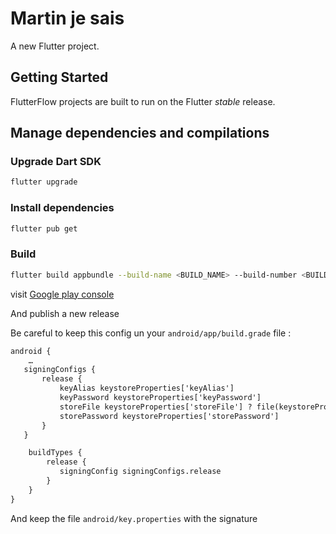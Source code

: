 # Martin je sais

A new Flutter project.

## Getting Started

FlutterFlow projects are built to run on the Flutter _stable_ release.

## Manage dependencies and compilations

### Upgrade Dart SDK

```sh
flutter upgrade
```

### Install dependencies

```sh
flutter pub get
```

### Build

```sh
flutter build appbundle --build-name <BUILD_NAME> --build-number <BUILD_NUMBER>
```

visit [Google play console](https://play.google.com/console/u/0/developers/5781389465303331311/app/4974790058993544722/releases/overview)

And publish a new release

Be careful to keep this config un your `android/app/build.grade` file :

```txt
android {
    …
   signingConfigs {
       release {
           keyAlias keystoreProperties['keyAlias']
           keyPassword keystoreProperties['keyPassword']
           storeFile keystoreProperties['storeFile'] ? file(keystoreProperties['storeFile']) : null
           storePassword keystoreProperties['storePassword']
       }
   }

    buildTypes {
        release {
           signingConfig signingConfigs.release
        }
    }
}
```

And keep the file `android/key.properties` with the signature

